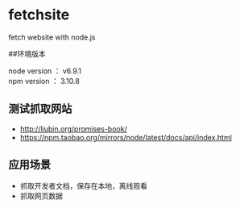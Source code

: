 # fetchsite
fetch website with node.js

##环境版本

node version ： v6.9.1  
npm version ： 3.10.8

## 测试抓取网站
- http://liubin.org/promises-book/
- https://npm.taobao.org/mirrors/node/latest/docs/api/index.html

## 应用场景

 * 抓取开发者文档，保存在本地，离线观看
 * 抓取网页数据
 
 



